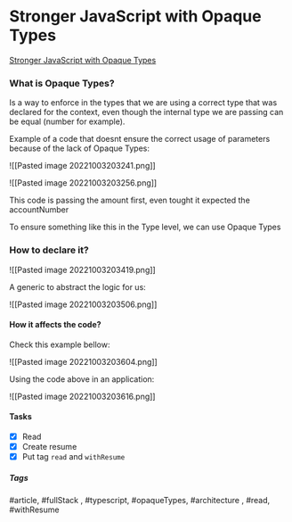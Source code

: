 # Stronger JavaScript with Opaque Types
[Stronger JavaScript with Opaque Types](https://codemix.com/opaque-types-in-javascript)

### What is Opaque Types?

Is a way to enforce in the types that we are using a correct type that was declared for the context, even though the internal type we are passing can be equal (number for example).

Example of a code that doesnt ensure the correct usage of parameters because of the lack of Opaque Types:

![[Pasted image 20221003203241.png]]

![[Pasted image 20221003203256.png]]

This code is passing the amount first, even tought it expected the accountNumber

To ensure something like this in the Type level, we can use Opaque Types


### How to declare it?

![[Pasted image 20221003203419.png]]

A generic to abstract the logic for us:

![[Pasted image 20221003203506.png]]


#### How it affects the code?

Check this example bellow:

![[Pasted image 20221003203604.png]]

Using the code above in an application:

![[Pasted image 20221003203616.png]]


#### Tasks
- [x] Read
- [x] Create resume
- [x] Put tag `read` and `withResume`

##### Tags
#article, #fullStack , #typescript, #opaqueTypes, #architecture , #read, #withResume 
